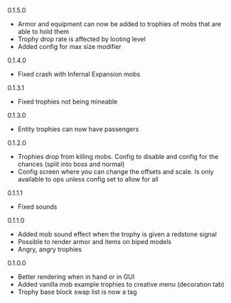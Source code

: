 0.1.5.0

- Armor and equipment can now be added to trophies of mobs that are able to hold them
- Trophy drop rate is affected by looting level
- Added config for max size modifier


0.1.4.0

- Fixed crash with Infernal Expansion mobs


0.1.3.1

- Fixed trophies not being mineable


0.1.3.0

- Entity trophies can now have passengers


0.1.2.0

- Trophies drop from killing mobs. Config to disable and config for the chances (split into boss and normal)
- Config screen where you can change the offsets and scale. Is only available to ops unless config set to allow for all


0.1.1.1

- Fixed sounds


0.1.1.0

- Added mob sound effect when the trophy is given a redstone signal
- Possible to render armor and items on biped models
- Angry, angry trophies


0.1.0.0

- Better rendering when in hand or in GUI
- Added vanilla mob example trophies to creative menu (decoration tab)
- Trophy base block swap list is now a tag
